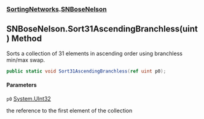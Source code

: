 ### [SortingNetworks](SortingNetworks.md 'SortingNetworks').[SNBoseNelson](SortingNetworks.SNBoseNelson.md 'SortingNetworks.SNBoseNelson')

## SNBoseNelson.Sort31AscendingBranchless(uint) Method

Sorts a collection of 31 elements in ascending order using branchless min/max swap.

```csharp
public static void Sort31AscendingBranchless(ref uint p0);
```
#### Parameters

<a name='SortingNetworks.SNBoseNelson.Sort31AscendingBranchless(uint).p0'></a>

`p0` [System.UInt32](https://docs.microsoft.com/en-us/dotnet/api/System.UInt32 'System.UInt32')

the reference to the first element of the collection